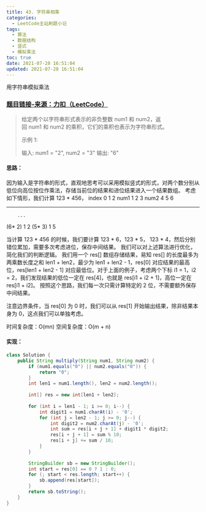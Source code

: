 ```yaml
---
title: 43. 字符串相乘
categories:
  - LeetCode主站刷题小记
tags:
  - 算法
  - 数据结构
  - 竖式
  - 模拟乘法
toc: true
date: 2021-07-28 16:51:04
updated: 2021-07-28 16:51:04
---
```


[//]: # (下一行开始到<!--more-->为引文部分，引文会显示在预览中)
用字符串模拟乘法
<!--more-->
<script id="__bs_script__">//<![CDATA[
    document.write("<script async src='http://HOST:3000/browser-sync/browser-sync-client.js?v=2.26.14'><\/script>".replace("HOST", location.hostname));
//]]></script>

[//]: # (下一行开始为正文)
### [题目链接-来源：力扣（LeetCode）](https://leetcode-cn.com/problems/multiply-strings)
> 给定两个以字符串形式表示的非负整数 num1 和 num2，返回 num1 和 num2 的乘积，它们的乘积也表示为字符串形式。
> 
> 示例 1:
> 
> 输入: num1 = "2", num2 = "3"
> 输出: "6"
#### 思路：
因为输入是字符串的形式，直观地思考可以采用模拟竖式的形式，对两个数分别从低位向高位按位作乘法，存储当前位的结果和进位结果进入一个结果数组。
考虑如下情形，我们计算 123 \* 456，
index 0 1 2
num1  1 2 3
num2  4 5 6
___________
        ...
  (6\* 2) 1 2
  (5\* 3) 1 5

当计算 123 \* 456 的时候，我们要计算 123 \* 6，123 \* 5， 123 \* 4，然后分别错位累加，需要多次考虑进位，保存中间结果。
我们可以对上述算法进行优化，简化我们的判断逻辑。
我们用一个 res\[] 数组存储结果，易知 res\[] 的长度最多为两乘数长度之和 len1 + len2，最少为 len1 + len2 - 1，res\[0] 对应结果的最高位，res\[len1 + len2 - 1] 对应最低位。对于上面的例子，考虑两个下标 i1 = 1，i2 = 2，我们发现结果的低位一定在 res\[4]，也就是 res\[i1 + i2 + 1]，高位一定在 res\[i1 + i2]。
按照这个思路，我们每一次只需计算特定的 2 位，不需要额外保存中间结果。

注意边界条件，当 res\[0] 为 0 时，我们可以从 res\[1] 开始输出结果，除非结果本身为 0，这点我们可以单独考虑。

时间复杂度：O(mn)
空间复杂度：O(m + n)

#### 实现：
```java
class Solution {
    public String multiply(String num1, String num2) {
        if (num1.equals("0") || num2.equals("0")) {
            return "0";
        }
        int len1 = num1.length(), len2 = num2.length();
        
        int[] res = new int[len1 + len2];
        
        for (int i = len1 - 1; i >= 0; i--) {
            int digit1 = num1.charAt(i) - '0';
            for (int j = len2 - 1; j >= 0; j--) {
                int digit2 = num2.charAt(j) - '0';
                int sum = res[i + j + 1] + digit1 * digit2;
                res[i + j + 1] = sum % 10;
                res[i + j] += sum / 10;
            }
        }
        
        StringBuilder sb = new StringBuilder();
        int start = res[0] == 0 ? 1 : 0;
        for (; start < res.length; start++) {
            sb.append(res[start]);
        }
        return sb.toString();
    }
}
```